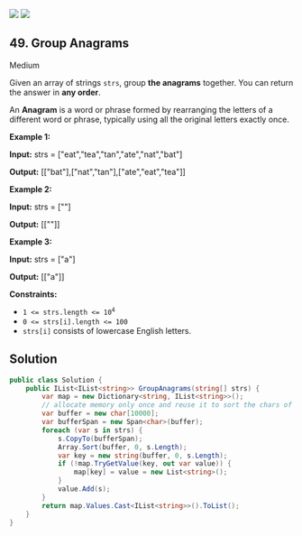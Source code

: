 [![](https://img.shields.io/github/stars/javadev/LeetCode-in-All?label=Stars&style=flat-square)](https://github.com/javadev/LeetCode-in-All)
[![](https://img.shields.io/github/forks/javadev/LeetCode-in-All?label=Fork%20me%20on%20GitHub%20&style=flat-square)](https://github.com/javadev/LeetCode-in-All/fork)

## 49\. Group Anagrams

Medium

Given an array of strings `strs`, group **the anagrams** together. You can return the answer in **any order**.

An **Anagram** is a word or phrase formed by rearranging the letters of a different word or phrase, typically using all the original letters exactly once.

**Example 1:**

**Input:** strs = ["eat","tea","tan","ate","nat","bat"]

**Output:** [["bat"],["nat","tan"],["ate","eat","tea"]] 

**Example 2:**

**Input:** strs = [""]

**Output:** [[""]] 

**Example 3:**

**Input:** strs = ["a"]

**Output:** [["a"]] 

**Constraints:**

*   <code>1 <= strs.length <= 10<sup>4</sup></code>
*   `0 <= strs[i].length <= 100`
*   `strs[i]` consists of lowercase English letters.

## Solution

```csharp
public class Solution {
    public IList<IList<string>> GroupAnagrams(string[] strs) {
        var map = new Dictionary<string, IList<string>>();
        // allocate memory only once and reuse it to sort the chars of each s in strs.
        var buffer = new char[10000];
        var bufferSpan = new Span<char>(buffer);
        foreach (var s in strs) {
            s.CopyTo(bufferSpan);
            Array.Sort(buffer, 0, s.Length);
            var key = new string(buffer, 0, s.Length);
            if (!map.TryGetValue(key, out var value)) {
                map[key] = value = new List<string>();
            }
            value.Add(s);
        }
        return map.Values.Cast<IList<string>>().ToList();
    }
}
```
